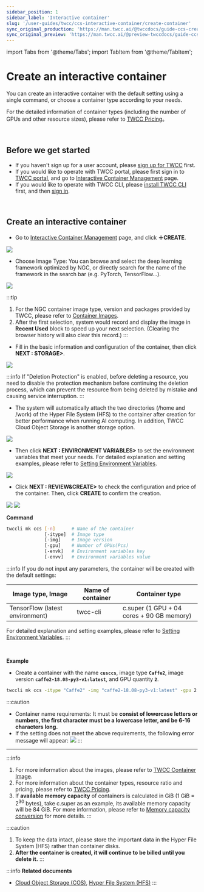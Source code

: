 ```yaml
---
sidebar_position: 1
sidebar_label: 'Interactive container'
slug: '/user-guides/twcc/ccs-interactive-container/create-container'
sync_original_production: 'https://man.twcc.ai/@twccdocs/guide-ccs-create-zh' 
sync_original_preview: 'https://man.twcc.ai/@preview-twccdocs/guide-ccs-create-zh' 
---
```


import Tabs from '@theme/Tabs';
import TabItem from '@theme/TabItem';

# Create an interactive container

You can create an interactive container with the default setting using a single command, or choose a container type according to your needs.

For the detailed information of container types (including the number of GPUs and other resource sizes), please refer to [TWCC Pricing](https://www.twcc.ai/doc?page=price#%E5%AE%B9%E5%99%A8%E9%81%8B%E7%AE%97%E6%9C%8D%E5%8B%99-Container-Compute-Service-CCS)。

<br/>

## Before we get started

- If you haven't sign up for a user account, please [sign up for TWCC](https://www.twcc.ai/) first.
- If you would like to operate with TWCC portal, please first sign in to [TWCC portal](https://www.twcc.ai/), and go to [Interactive Container Management](/docs/user-guides/twcc/ccs-interactive-container/containers/manage-containers.md) page.
- If you would like to operate with TWCC CLI, please [install TWCC CLI](https://man.twcc.ai/XP63CErkQve0tlN0oHxrcA?view#1-2-%E5%AE%89%E8%A3%9DTWCC-CLI) first, and then [sign in](https://man.twcc.ai/XP63CErkQve0tlN0oHxrcA?view#1-3-%E9%80%B2%E5%85%A5-TWCC_CLI-%E7%92%B0%E5%A2%83%E4%B8%A6%E9%96%8B%E5%A7%8B%E4%BD%BF%E7%94%A8%E6%9C%8D%E5%8B%99).

<br/>

## Create an interactive container


<Tabs>
<TabItem value="TWCC Portal" label="TWCC Portal">

* Go to [Interactive Container Management](/docs/user-guides/twcc/ccs-interactive-container/containers/manage-containers.md) page, and click **＋CREATE**.

![](https://i.imgur.com/Cp7Bvz9.png)

* Choose Image Type: You can browse and select the deep learning framework optimized by NGC, or directly search for the name of the framework in the search bar (e.g. PyTorch, TensorFlow...).

![](https://cos.twcc.ai/SYS-MANUAL/uploads/upload_8a53c677b248ea69b8d219cbc5f34464.png)

:::tip
1. For the NGC container image type, version and packages provided by TWCC, please refer to [<ins>Container Images</ins>](https://man.twcc.vip/en/docs/ccs_framwork_image/intro).
2. After the first selection, system would record and display the image in **Recent Used** block to speed up your next selection. (Clearing the browser history will also clear this record.)
:::

* Fill in the basic information and configuration of the container, then click **NEXT : STORAGE>**.

![](https://cos.twcc.ai/SYS-MANUAL/uploads/upload_0a0576b404533e0480a3f35fafe23e18.png)

:::info
If "Deletion Protection" is enabled, before deleting a resource, you need to disable the protection mechanism before continuing the deletion process, which can prevent the resource from being deleted by mistake and causing service interruption.
:::

* The system will automatically attach the two directories (/home and /work) of the Hyper File System (HFS) to the container after creation for better performance when running AI computing. In addition, TWCC Cloud Object Storage is another storage option.

![](https://cos.twcc.ai/SYS-MANUAL/uploads/upload_71287b579154f911fb08860a9746be0e.png)

* Then click **NEXT : ENVIRONMENT VARIABLES>** to set the environment variables that meet your needs. For detailed explanation and setting examples, please refer to [<ins>Setting Environment Variables</ins>](https://man.twcc.vip/en/docs/ccs/tutorials/add-python3-kernel-to-jupyter-notebook).

![](https://cos.twcc.ai/SYS-MANUAL/uploads/upload_78faad93eaa1e43c081cfd1200daf530.png)

* Click **NEXT : REVIEW&CREATE>** to check the configuration and price of the container. Then, click **CREATE** to confirm the creation.

![](https://cos.twcc.ai/SYS-MANUAL/uploads/upload_37022fcab3b07a9daacc61f124e1d850.png)
![](https://cos.twcc.ai/SYS-MANUAL/uploads/upload_c6ee8a809e952616c123a93f50670333.png)

</TabItem>
<TabItem value="TWCC CLI" label="TWCC CLI">

**Command**

```bash
twccli mk ccs [-n]      # Name of the container
              [-itype]  # Image type
              [-img]    # Image version
              [-gpu]    # Number of GPUs(Pcs)
              [-envk]   # Environment variables key
              [-envv]   # Environment variables value
```
:::info
If you do not input any parameters, the container will be created with the default settings:

| Image type, Image | Name of container |Container type|
| -------- | -------- | -------- |
| TensorFlow (latest environment)    | twcc-cli     | c.super (1 GPU + 04 cores + 90 GB memory) |

For detailed explanation and setting examples, please refer to [<ins>Setting Environment Variables</ins>](https://man.twcc.vip/en/docs/ccs/tutorials/add-python3-kernel-to-jupyter-notebook).
:::

<br/>

**Example**

- Create a container with the name **`cusccs`**, image type **`Caffe2`**, image version **`caffe2-18.08-py3-v1:latest`**, and GPU quantity **`2`**.

```bash
twccli mk ccs -itype "Caffe2" -img "caffe2-18.08-py3-v1:latest" -gpu 2 -n cusccs
```

:::caution
- Container name requirements: It must be **consist of lowercase letters or numbers, the first character must be a lowercase letter, and be 6-16 characters long.**
- If the setting does not meet the above requirements, the following error message will appear:
![](https://cos.twcc.ai/SYS-MANUAL/uploads/upload_095834bd7ee5d99d3a70596a7c462629.png)
:::

<!-- :::spoiler 操作範例截圖(點我)
![](https://cos.twcc.ai/SYS-MANUAL/uploads/upload_753112dc54b2646270806ad6385277ba.png)
::: -->

</TabItem>
</Tabs>

---

:::info
1. For more information about the images, please refer to [<ins>TWCC Container Image</ins>](https://man.twcc.vip/en/docs/ccs_framwork_image/intro).
2. For more information about the container types, resource ratio and pricing, please refer to [<ins>TWCC Pricing</ins>](https://www.twcc.ai/doc?page=price#%E5%AE%B9%E5%99%A8%E9%81%8B%E7%AE%97%E6%9C%8D%E5%8B%99-Container-Compute-Service-CCS).
3. If **available memory capacity** of containers is calculated in GiB (1 GiB =  2<sup>30</sup> bytes), take c.super as an example, its available memory capacity will be 84 GiB. For more information, please refer to [<ins>Memory capacity conversion</ins>](https://man.twcc.ai/@twccdocs/concept-ccs-memory-conversion-en) for more details.
:::

:::caution
1. To keep the data intact, please store the important data in the Hyper File System (HFS) rather than container disks.
2. **After the container is created, it will continue to be billed until you delete it.**
:::

:::info **Related documents** 
- <a href="https://man.twcc.vip/en/docs/cos/intro/"><ins>Cloud Object Storage (COS)</ins></a>, <a href="https://man.twcc.vip/en/docs/hfs/intro/"><ins>Hyper File System (HFS)</ins></a>
:::